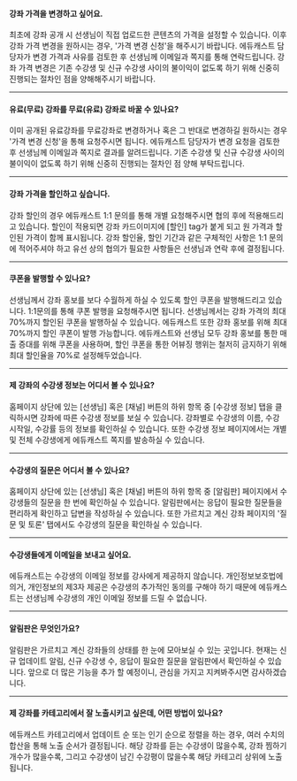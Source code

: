 #### 강좌 가격을 변경하고 싶어요.
최초에 강좌 공개 시 선생님이 직접 업로드한 콘텐츠의 가격을 설정할 수 있습니다. 이후 강좌 가격 변경을 원하시는 경우, '가격 변경 신청'을 해주시기 바랍니다. 에듀캐스트 담당자가 변경 가격과 사유를 검토한 후 선생님께 이메일과 쪽지를 통해 연락드립니다. 강좌 가격 변경은 기존 수강생 및 신규 수강생 사이의 불이익이 없도록 하기 위해 신중히 진행되는 절차인 점을 양해해주시기 바랍니다.

---

#### 유료(무료) 강좌를 무료(유료) 강좌로 바꿀 수 있나요?
이미 공개된 유료강좌를 무료강좌로 변경하거나 혹은 그 반대로 변경하길 원하시는 경우 '가격 변경 신청'을 통해 요청주시면 됩니다. 에듀캐스트 담당자가 변경 요청을 검토한 후 선생님께 이메일과 쪽지로 결과를 알려드립니다. 기존 수강생 및 신규 수강생 사이의 불이익이 없도록 하기 위해 신중히 진행되는 절차인 점 양해 부탁드립니다.

---

#### 강좌 가격을 할인하고 싶습니다.
강좌 할인의 경우 에듀캐스트 1:1 문의를 통해 개별 요청해주시면 협의 후에 적용해드리고 있습니다.
할인이 적용되면 강좌 카드이미지에 [할인] tag가 붙게 되고 원 가격과 할인된 가격이 함께 표시됩니다.
강좌 할인율, 할인 기간과 같은 구체적인 사항은 1:1 문의에 적어주셔야 하고 유선 상의 협의가 필요한 사항들은 선생님과 연락 후에 결정됩니다.

---

#### 쿠폰을 발행할 수 있나요?
선생님께서 강좌 홍보를 보다 수월하게 하실 수 있도록 할인 쿠폰을 발행해드리고 있습니다. 1:1문의를 통해 쿠폰 발행을 요청해주시면 됩니다. 선생님께서는 강좌 가격의 최대 70%까지 할인된 쿠폰을 발행하실 수 있습니다. 에듀캐스트 또한 강좌 홍보를 위해 최대 70%까지 할인 쿠폰이 발행 가능합니다.
에듀캐스트와 선생님 모두 강좌 홍보를 통한 매출 증대를 위해 쿠폰을 사용하며, 할인 쿠폰을 통한 어뷰징 행위는 철저히 금지하기 위해 최대 할인율을 70%로 설정해두었습니다.

---

#### 제 강좌의 수강생 정보는 어디서 볼 수 있나요?
홈페이지 상단에 있는 [선생님] 혹은 [채널] 버튼의 하위 항목 중 [수강생 정보] 탭을 클릭하시면 강좌에 따른 수강생 정보를 보실 수 있습니다. 강좌별로 수강생의 이름, 수강 시작일, 수강률 등의 정보를 확인하실 수 있습니다. 또한 수강생 정보 페이지에서는 개별 및 전체 수강생에게 에듀캐스트 쪽지를 발송하실 수 있습니다.

---

#### 수강생의 질문은 어디서 볼 수 있나요?
홈페이지 상단에 있는 [선생님] 혹은 [채널] 버튼의 하위 항목 중 [알림판] 페이지에서 수강생들의 질문을 한 번에 확인하실 수 있습니다. 알림판에서는 응답이 필요한 질문들을 편리하게 확인하고 답변을 작성하실 수 있습니다. 또한 가르치고 계신 강좌 페이지의 '질문 및 토론' 탭에서도 수강생의 질문을 확인하실 수 있습니다.

---

#### 수강생들에게 이메일을 보내고 싶어요.
에듀캐스트는 수강생의 이메일 정보를 강사에게 제공하지 않습니다.
개인정보보호법에 의거, 개인정보의 제3자 제공은 수강생의 추가적인 동의를 구해야 하기 때문에 에듀캐스트는 선생님께 수강생의 개인 이메일 정보를 드릴 수 없습니다.

---

#### 알림판은 무엇인가요?
알림판은 가르치고 계신 강좌들의 상태를 한 눈에 모아보실 수 있는 곳입니다. 현재는 신규 업데이트 알림, 신규 수강생 수, 응답이 필요한 질문을 알림판에서 확인하실 수 있습니다. 앞으로 더 많은 기능을 추가 할 예정이니, 관심을 가지고 지켜봐주시면 감사하겠습니다.

---

#### 제 강좌를 카테고리에서 잘 노출시키고 싶은데, 어떤 방법이 있나요?
에듀캐스트 카테고리에서 업데이트 순 또는 인기 순으로 정렬을 하는 경우, 여러 수치의 합산을 통해 노출 순서가 결정됩니다. 해당 강좌를 듣는 수강생이 많을수록, 강좌 찜하기 개수가 많을수록, 그리고 수강생이 남긴 수강평이 많을수록 해당 카테고리 상위에 노출됩니다.
